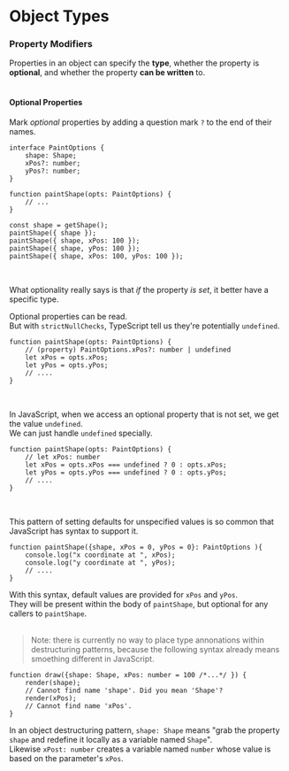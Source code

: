# Object Types

### Property Modifiers

Properties in an object can specify the **type**, whether the property is **optional**, and whether the property **can be written** to.  
<br/>

#### Optional Properties
Mark *optional* properties by adding a question mark `?` to the end of their names.  

```JS
interface PaintOptions {
    shape: Shape;
    xPos?: number;
    yPos?: number;
}

function paintShape(opts: PaintOptions) {
    // ...
}

const shape = getShape();
paintShape({ shape });
paintShape({ shape, xPos: 100 });
paintShape({ shape, yPos: 100 });
paintShape({ shape, xPos: 100, yPos: 100 });
```

<br/>

What optionality really says is that *if* the property *is set*, it better have a specific type.  

Optional properties can be read.  
But with `strictNullChecks`, TypeScript tell us they're potentially `undefined`.  

```JS
function paintShape(opts: PaintOptions) {
    // (property) PaintOptions.xPos?: number | undefined
    let xPos = opts.xPos;
    let yPos = opts.yPos;
    // ....
}
```

<br/>

In JavaScript, when we access an optional property that is not set, we get the value `undefined`.  
We can just handle `undefined` specially.  
```JS
function paintShape(opts: PaintOptions) {
    // let xPos: number 
    let xPos = opts.xPos === undefined ? 0 : opts.xPos;
    let yPos = opts.yPos === undefined ? 0 : opts.yPos;
    // ....
}
```
<br/>

This pattern of setting defaults for unspecified values is so common that JavaScript has syntax to support it.  

```JS
function paintShape({shape, xPos = 0, yPos = 0}: PaintOptions ){
    console.log("x coordinate at ", xPos);
    console.log("y coordinate at ", yPos);
    // ....
}
```

With this syntax, default values are provided for `xPos` and `yPos`.  
They will be present within the body of `paintShape`, but optional for any callers to `paintShape`.  
<br/>

> Note: there is currently no way to place type annonations within destructuring patterns, because the following syntax already means smoething different in JavaScript. 

```JS
function draw({shape: Shape, xPos: number = 100 /*...*/ }) {
    render(shape);
    // Cannot find name 'shape'. Did you mean 'Shape'?
    render(xPos);
    // Cannot find name 'xPos'.
}
```

In an object destructuring pattern, `shape: Shape` means "grab the property `shape` and redefine it locally as a variable named `Shape`".  
Likewise `xPost: number` creates a variable named `number` whose value is based on the parameter's `xPos`.  

